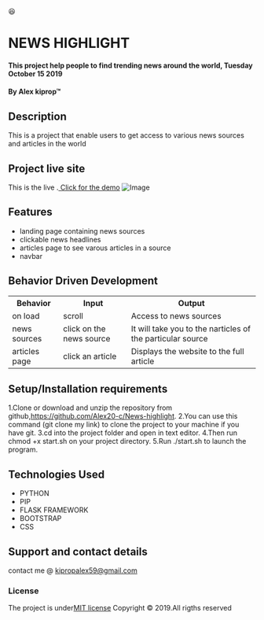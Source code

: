 :satisfied:

# NEWS HIGHLIGHT

#### This project help people to find trending news around the world, Tuesday October 15 2019

#### By **Alex kiprop**&trade;
## Description

This is a project that enable users to get access to various news sources and articles in the world

 ## Project live site
This is the live .[ Click for the demo](https://alex-news.herokuapp.com/)
![Image](app/static/images/Selection_030.png)

## Features

- landing page containing news sources
- clickable news headlines
- articles page to see varous articles in a source
- navbar
## Behavior Driven Development
  <table>
     <tr>
       <th>Behavior</th>
       <th>Input</th>
       <th>Output</th>
     </tr>
     <tr>
         <td>on load</td>
         <td>scroll </td>
         <td>Access to news sources</td>
     </tr>
     <tr>
         <td>news sources</td>
         <td>click on the news source</td>
         <td>It will take you to the narticles of the particular source</td>
     </tr>
     <tr>
         <td>articles page</td>
         <td>click an article</td>
         <td>Displays the website to the full article</td>
     </tr></table>

## Setup/Installation requirements

 1.Clone or download and unzip the repository from github,https://github.com/Alex20-c/News-highlight.
 2.You can use this command (git clone my link) to clone the project to your machine if you have git.
 3.cd into the project folder and open in text editor.
 4.Then run chmod +x start.sh on your project directory.
 5.Run  ./start.sh to launch the program.

## Technologies Used

- PYTHON
- PIP
- FLASK FRAMEWORK
- BOOTSTRAP
- CSS

## Support and contact details

contact me @ kipropalex59@gmail.com

### License

The project is under[MIT license](/blob/master/LICENSE)
Copyright &copy; 2019.All rigths reserved
